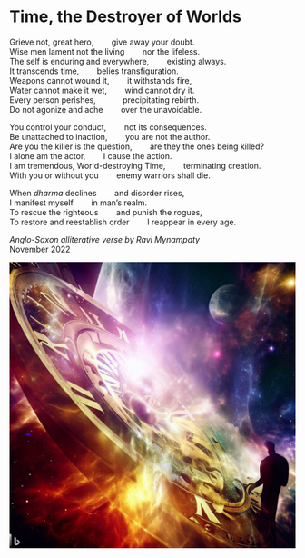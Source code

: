 # Time, the Destroyer of Worlds    

Grieve not, great hero,&nbsp;&nbsp;&nbsp;&nbsp;&nbsp;&nbsp;&nbsp;&nbsp;give away your doubt.  
Wise men lament not the living&nbsp;&nbsp;&nbsp;&nbsp;&nbsp;&nbsp;&nbsp;&nbsp;nor the lifeless.   
The self is enduring and everywhere,&nbsp;&nbsp;&nbsp;&nbsp;&nbsp;&nbsp;&nbsp;&nbsp;existing always.  
It transcends time,&nbsp;&nbsp;&nbsp;&nbsp;&nbsp;&nbsp;&nbsp;&nbsp;belies transfiguration.  
Weapons cannot wound it,&nbsp;&nbsp;&nbsp;&nbsp;&nbsp;&nbsp;&nbsp;&nbsp;it withstands fire,  
Water cannot make it wet,&nbsp;&nbsp;&nbsp;&nbsp;&nbsp;&nbsp;&nbsp;&nbsp;wind cannot dry it.  
Every person perishes,&nbsp;&nbsp;&nbsp;&nbsp;&nbsp;&nbsp;&nbsp;&nbsp;&nbsp;&nbsp;&nbsp;&nbsp;precipitating rebirth.   
Do not agonize and ache&nbsp;&nbsp;&nbsp;&nbsp;&nbsp;&nbsp;&nbsp;&nbsp;over the unavoidable.  

You control your conduct,&nbsp;&nbsp;&nbsp;&nbsp;&nbsp;&nbsp;&nbsp;&nbsp;not its consequences.  
Be unattached to inaction,&nbsp;&nbsp;&nbsp;&nbsp;&nbsp;&nbsp;&nbsp;&nbsp;you are not the author.  
Are you the killer is the question,&nbsp;&nbsp;&nbsp;&nbsp;&nbsp;&nbsp;&nbsp;&nbsp;are they the ones being killed?  
I alone am the actor,&nbsp;&nbsp;&nbsp;&nbsp;&nbsp;&nbsp;&nbsp;&nbsp;I cause the action.  
I am tremendous, World-destroying Time,&nbsp;&nbsp;&nbsp;&nbsp;&nbsp;&nbsp;&nbsp;&nbsp;terminating creation.  
With you or without you&nbsp;&nbsp;&nbsp;&nbsp;&nbsp;&nbsp;&nbsp;&nbsp;enemy warriors shall die.  

When _dharma_ declines&nbsp;&nbsp;&nbsp;&nbsp;&nbsp;&nbsp;&nbsp;&nbsp;and disorder rises,  
I manifest myself&nbsp;&nbsp;&nbsp;&nbsp;&nbsp;&nbsp;&nbsp;&nbsp;in man’s realm.  
To rescue the righteous&nbsp;&nbsp;&nbsp;&nbsp;&nbsp;&nbsp;&nbsp;&nbsp;and punish the rogues,  
To restore and reestablish order&nbsp;&nbsp;&nbsp;&nbsp;&nbsp;&nbsp;&nbsp;&nbsp;I reappear in every age.  

_Anglo-Saxon alliterative verse by Ravi Mynampaty_  
November 2022

![Abstract image of a time creating and consuming the universe.](assets/images/time4.jpeg)
